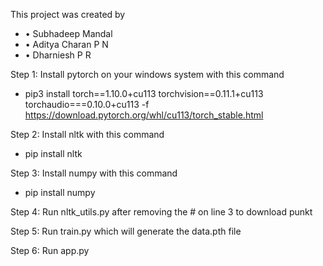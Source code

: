 This project was created by 
- • Subhadeep Mandal
- • Aditya Charan P N
- • Dharniesh P R

Step 1:
Install pytorch on your windows system with this command
- pip3 install torch==1.10.0+cu113 torchvision==0.11.1+cu113 torchaudio===0.10.0+cu113 -f https://download.pytorch.org/whl/cu113/torch_stable.html

Step 2:
Install nltk  with this command
- pip install nltk

Step 3:
Install numpy with this command
- pip install numpy

Step 4:
Run nltk_utils.py after removing the # on line 3 to download punkt

Step 5:
Run train.py which will generate the data.pth file

Step 6:
Run app.py
